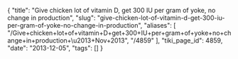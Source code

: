 {
    "title": "Give chicken lot of vitamin D, get 300 IU per gram of yoke, no change in production",
    "slug": "give-chicken-lot-of-vitamin-d-get-300-iu-per-gram-of-yoke-no-change-in-production",
    "aliases": [
        "/Give+chicken+lot+of+vitamin+D+get+300+IU+per+gram+of+yoke+no+change+in+production+\u2013+Nov+2013",
        "/4859"
    ],
    "tiki_page_id": 4859,
    "date": "2013-12-05",
    "tags": []
}